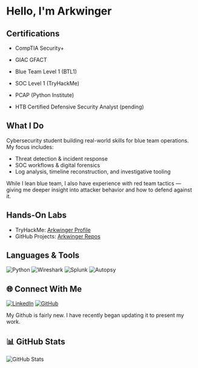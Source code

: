 #  Hello, I'm Arkwinger

##  Certifications
- CompTIA Security+
- GIAC GFACT
- Blue Team Level 1 (BTL1)
- SOC Level 1 (TryHackMe)
- PCAP (Python Institute)


- HTB Certified Defensive Security Analyst (pending)

 ## What I Do
Cybersecurity student building real-world skills for blue team operations. My focus includes:
- Threat detection & incident response
- SOC workflows & digital forensics
- Log analysis, timeline reconstruction, and investigative tooling

While I lean blue team, I also have experience with red team tactics — giving me deeper insight into attacker behavior and how to defend against it.

##  Hands-On Labs
- TryHackMe: [Arkwinger Profile](https://tryhackme.com/p/Arkwinger)
- GitHub Projects: [Arkwinger Repos](https://github.com/Arkwinger)

##  Languages & Tools
![Python](https://img.shields.io/badge/Python-3776AB?style=for-the-badge&logo=python&logoColor=white)
![Wireshark](https://img.shields.io/badge/Wireshark-1679A7?style=for-the-badge&logo=wireshark&logoColor=white)
![Splunk](https://img.shields.io/badge/Splunk-000000?style=for-the-badge&logo=splunk&logoColor=white)
![Autopsy](https://img.shields.io/badge/Autopsy-FF6F00?style=for-the-badge)

## 🌐 Connect With Me
[![LinkedIn](https://img.shields.io/badge/LinkedIn-blue?style=for-the-badge&logo=linkedin&logoColor=white)]([https://www.linkedin.com/in/yourprofile](https://www.linkedin.com/in/dominic-d-acri-32b223a8/))
[![GitHub](https://img.shields.io/badge/GitHub-181717?style=for-the-badge&logo=github&logoColor=white)](https://github.com/Arkwinger)

My Github is fairly new. I have recently began updating it to present my work.
## 📊 GitHub Stats
![GitHub Stats](https://github-readme-stats.vercel.app/api?username=Arkwinger&show_icons=true&theme=radical)
